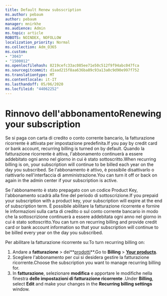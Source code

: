```yaml
---
title: Default Renew subsscription
ms.author: pebaum
author: pebaum
manager: mnirkhe
ms.audience: Admin
ms.topic: article
ROBOTS: NOINDEX, NOFOLLOW
localization_priority: Normal
ms.collection: Adm_O365
ms.custom:
- "3043"
- "1500012"
ms.openlocfilehash: 8219cefc33ac085ee71e50c512f9f94abc047fca
ms.sourcegitcommit: d1aad215f8aa636ba89c93a13a0c9d90e997f752
ms.translationtype: MT
ms.contentlocale: it-IT
ms.lasthandoff: 05/06/2020
ms.locfileid: "44062252"
---
```

# <a name="renewing-your-subscription"></a><span data-ttu-id="9c547-102">Rinnovo dell'abbonamento</span><span class="sxs-lookup"><span data-stu-id="9c547-102">Renewing your subscription</span></span>

<span data-ttu-id="9c547-103">Se si paga con carta di credito o conto corrente bancario, la fatturazione ricorrente è attivata per impostazione predefinita.</span><span class="sxs-lookup"><span data-stu-id="9c547-103">If you pay by credit card or bank account, recurring billing is turned on by default.</span></span> <span data-ttu-id="9c547-104">Quando la fatturazione ricorrente è attiva, l'abbonamento continuerà a essere addebitato ogni anno nel giorno in cui è stato sottoscritto.</span><span class="sxs-lookup"><span data-stu-id="9c547-104">When recurring billing is on, your subscription will continue to be billed each year on the day you subscribed.</span></span> <span data-ttu-id="9c547-105">Se l'abbonamento è attivo, è possibile disattivarlo o riattivarlo nell'interfaccia di amministrazione.</span><span class="sxs-lookup"><span data-stu-id="9c547-105">You can turn it off or back on again in the admin center if your subscription is active.</span></span>

<span data-ttu-id="9c547-106">Se l'abbonamento è stato prepagato con un codice Product Key, l'abbonamento scadrà alla fine del periodo di sottoscrizione.</span><span class="sxs-lookup"><span data-stu-id="9c547-106">If you prepaid your subscription with a product key, your subscription will expire at the end of subscription term.</span></span> <span data-ttu-id="9c547-107">È possibile abilitare la fatturazione ricorrente e fornire le informazioni sulla carta di credito o sul conto corrente bancario in modo che la sottoscrizione continuerà a essere addebitata ogni anno nel giorno in cui è stato sottoscritto.</span><span class="sxs-lookup"><span data-stu-id="9c547-107">You can turn on recurring billing and provide credit card or bank account information so that your subscription will continue to be billed every year on the day you subscribed.</span></span>

<span data-ttu-id="9c547-108">Per abilitare la fatturazione ricorrente su:</span><span class="sxs-lookup"><span data-stu-id="9c547-108">To turn recurring billing on:</span></span> 

1. <span data-ttu-id="9c547-109">Andare a **fatturazione** > dei**[prodotti](https://go.microsoft.com/fwlink/p/?linkid=842054)**.</span><span class="sxs-lookup"><span data-stu-id="9c547-109">Go to **Billing** > **[Your products](https://go.microsoft.com/fwlink/p/?linkid=842054)**.</span></span>
2. <span data-ttu-id="9c547-110">Scegliere l'abbonamento per cui si desidera gestire la fatturazione ricorrente.</span><span class="sxs-lookup"><span data-stu-id="9c547-110">Choose the subscription you want to manage recurring billing for.</span></span>
3. <span data-ttu-id="9c547-111">In **fatturazione**, selezionare **modifica** e apportare le modifiche nella finestra **delle impostazioni di fatturazione ricorrente** .</span><span class="sxs-lookup"><span data-stu-id="9c547-111">Under **Billing**, select **Edit** and make your changes in the **Recurring billing settings** window.</span></span> 